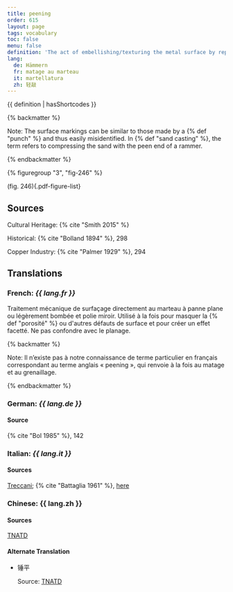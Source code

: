 ```yaml
---
title: peening
order: 615
layout: page
tags: vocabulary
toc: false
menu: false
definition: 'The act of embellishing/texturing the metal surface by repeatedly using a peen (*pein*) hammer (which has one rounded end and one flat end) to disguise porosity or other surface flaws and create a faceted effect. The term also refers to the type of tightly textured effect created by this process.'
lang:
  de: Hämmern
  fr: matage au marteau
  it: martellatura
  zh: 轻敲
---
```


{{ definition | hasShortcodes }}

{% backmatter %}

Note: The surface markings can be similar to those made by a {% def "punch" %} and thus easily misidentified. In {% def "sand casting" %}, the term refers to compressing the sand with the peen end of a rammer.

{% endbackmatter %}

{% figuregroup "3", "fig-246" %}

(fig. 246){.pdf-figure-list}

## Sources

Cultural Heritage: {% cite "Smith 2015" %}

Historical: {% cite "Bolland 1894" %}, 298

Copper Industry: {% cite "Palmer 1929" %}, 294

## Translations

<div class="accordion">

### **French**: *{{ lang.fr }}*

Traitement mécanique de surfaçage directement au marteau à panne plane ou légèrement bombée et polie miroir. Utilisé à la fois pour masquer la {% def "porosité" %} ou d'autres défauts de surface et pour créer un effet facetté. Ne pas confondre avec le planage.

{% backmatter %}

Note: Il n’existe pas à notre connaissance de terme particulier en français correspondant au terme anglais « peening », qui renvoie à la fois au matage et au grenaillage.

{% endbackmatter %}

### **German**: *{{ lang.de }}*

#### Source

{% cite "Bol 1985" %}, 142

### **Italian**: *{{ lang.it }}*

#### Sources

[Treccani](http://www.treccani.it/vocabolario/martellatura/); {% cite "Battaglia 1961" %}, [here](http://www.gdli.it/pdf_viewer/Scripts/pdf.js/web/viewer.asp?file=/PDF/GDLI09/GDLI_09_ocr_847.pdf&parola=martellatura)

### **Chinese**: {{ lang.zh }}

#### Sources

[TNATD](https://terms.naer.edu.tw/detail/625557/?index=1)

#### Alternate Translation

- 锤平

    Source: [TNATD](https://terms.naer.edu.tw/detail/625557/?index=1)

</div>
